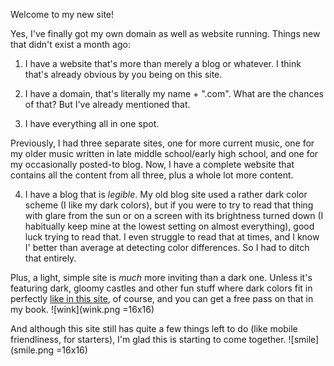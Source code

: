 

Welcome to my new site!

Yes, I've finally got my own domain as well as website running. Things new that
didn't exist a month ago:

1. I have a website that's more than merely a blog or whatever. I think that's
  already obvious by you being on this site.

2. I have a domain, that's literally my name + ".com". What are the chances of
  that? But I've already mentioned that.

3. I have everything all in one spot.

  Previously, I had three separate sites, one for more current music, one for my
  older music written in late middle school/early high school, and one for my
  occasionally posted-to blog. Now, I have a complete website that contains all
  the content from all three, plus a whole lot more content.

4. I have a blog that is *legible*. My old blog site used a rather dark color
  scheme (I like my dark colors), but if you were to try to read that thing with
  glare from the sun or on a screen with its brightness turned down (I
  habitually keep mine at the lowest setting on almost everything), good luck
  trying to read that. I even struggle to read that at times, and I know I'
  better than average at detecting color differences. So I had to ditch that
  entirely.

  Plus, a light, simple site is *much* more inviting than a dark one. Unless
  it's featuring dark, gloomy castles and other fun stuff where dark colors fit
  in perfectly [like in this site](http://www.thebelfry.rip/), of course, and
  you can get a free pass on that in my book. ![wink](wink.png =16x16)

And although this site still has quite a few things left to do (like mobile
friendliness, for starters), I'm glad this is starting to come together.
![smile](smile.png =16x16)
